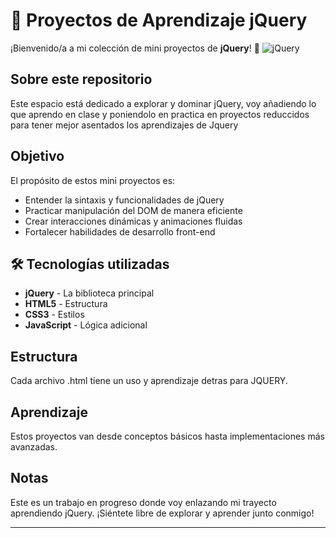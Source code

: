 # 🚀 Proyectos de Aprendizaje jQuery

¡Bienvenido/a a mi colección de mini proyectos de **jQuery**! 🎉
![jQuery](https://img.shields.io/badge/jQuery-0769AD?style=for-the-badge&logo=jquery&logoColor=white)

##  Sobre este repositorio

Este espacio está dedicado a explorar y dominar jQuery, voy añadiendo lo que aprendo en clase y poniendolo en practica en proyectos reduccidos para tener
mejor asentados los aprendizajes de Jquery

##  Objetivo

El propósito de estos mini proyectos es:

-  Entender la sintaxis y funcionalidades de jQuery
-  Practicar manipulación del DOM de manera eficiente
-  Crear interacciones dinámicas y animaciones fluidas
-  Fortalecer habilidades de desarrollo front-end

## 🛠️ Tecnologías utilizadas

- **jQuery** - La biblioteca principal
- **HTML5** - Estructura
- **CSS3** - Estilos
- **JavaScript** - Lógica adicional

##  Estructura

Cada archivo .html tiene un uso y aprendizaje detras para JQUERY.

##  Aprendizaje

Estos proyectos van desde conceptos básicos hasta implementaciones más avanzadas.

##  Notas

Este es un trabajo en progreso donde voy enlazando mi trayecto aprendiendo jQuery. ¡Siéntete libre de explorar y aprender junto conmigo!

---